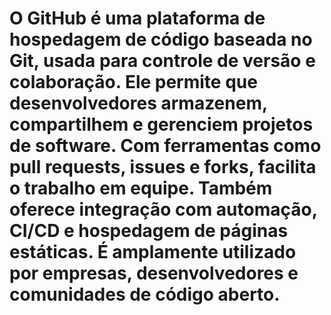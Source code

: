 # O GitHub é uma plataforma de hospedagem de código baseada no Git, usada para controle de versão e colaboração. Ele permite que desenvolvedores armazenem, compartilhem e gerenciem projetos de software. Com ferramentas como pull requests, issues e forks, facilita o trabalho em equipe. Também oferece integração com automação, CI/CD e hospedagem de páginas estáticas. É amplamente utilizado por empresas, desenvolvedores e comunidades de código aberto.












